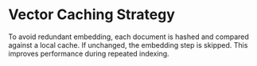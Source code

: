 # Vector Caching Strategy

To avoid redundant embedding, each document is hashed and compared against a local cache. If unchanged, the embedding step is skipped. This improves performance during repeated indexing.
